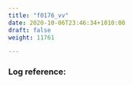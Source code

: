 ```yaml
---
title: "f0176_vv"
date: 2020-10-06T23:46:34+1010:00
draft: false
weight: 11761

---
```


### Log reference: <no value>

```
